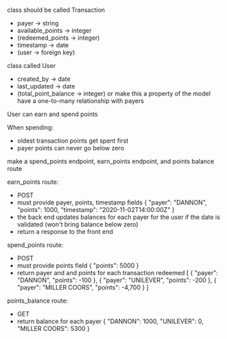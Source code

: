 class should be called Transaction
- payer -> string
- available_points -> integer
- (redeemed_points -> integer)
- timestamp -> date
- (user -> foreign key)

class called User
- created_by -> date
- last_updated -> date
- (total_point_balance -> integer) or make this a property of the model
have a one-to-many relationship with payers

User can earn and spend points

When spending:
- oldest transaction points get spent first
- payer points can never go below zero

make a spend_points endpoint, earn_points endpoint, and points balance route

earn_points route:
- POST
- must provide payer, points, timestamp fields
{ "payer": "DANNON", "points": 1000, "timestamp": "2020-11-02T14:00:00Z" }
- the back end updates balances for each payer for the user if the date is validated (won't bring balance below zero)
- return a response to the front end

spend_points route:
- POST
- must provide points field
{ "points": 5000 }
- return payer and and points for each transaction redeemed
[
    { "payer": "DANNON", "points": -100 },
    { "payer": "UNILEVER", "points": -200 },
    { "payer": "MILLER COORS", "points": -4,700 }
]

points_balance route:
- GET
- return balance for each payer
{
    "DANNON": 1000,
    "UNILEVER": 0,
    "MILLER COORS": 5300
}
